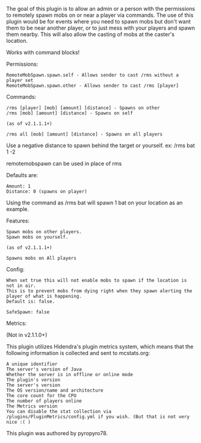 The goal of this plugin is to allow an admin or a person with the permissions to remotely spawn mobs on or near a player via commands. The use of this plugin would be for events where you need to spawn mobs but don't want them to be near another player, or to just mess with your players and spawn them nearby. This will also allow the casting of mobs at the caster's location.

Works with command blocks!

Permissions:

    RemoteMobSpawn.spawn.self - Allows sender to cast /rms without a player set
    RemoteMobSpawn.spawn.other - Allows sender to cast /rms [player] 

Commands:

    /rms [player] [mob] [amount] [distance] - Spawns on other
    /rms [mob] [amount] [distance] - Spawns on self 
    
    (as of v2.1.1.1+)

    /rms all [mob] [amount] [distance] - Spawns on all players 

Use a negative distance to spawn behind the target or yourself. ex: /rms bat 1 -2

remotemobspawn can be used in place of rms

Defaults are:

    Amount: 1
    Distance: 0 (spawns on player) 

Using the command as /rms bat will spawn 1 bat on your location as an example.

Features:

    Spawn mobs on other players.
    Spawn mobs on yourself. 
    
    (as of v2.1.1.1+)

    Spawns mobs on All players 

Config:

    When set true this will not enable mobs to spawn if the location is not in air.
    This is to prevent mobs from dying right when they spawn alerting the player of what is happening.
    Default is: false. 
    
    SafeSpawn: false
    
Metrics:

(Not in v2.1.1.0+)

This plugin utilizes Hidendra's plugin metrics system, which means that the following information is collected and sent to mcstats.org:

    A unique identifier
    The server's version of Java
    Whether the server is in offline or online mode
    The plugin's version
    The server's version
    The OS version/name and architecture
    The core count for the CPU
    The number of players online
    The Metrics version
    You can disable the stat collection via /plugins/PluginMetrics/config.yml if you wish. (But that is not very nice :( ) 

This plugin was authored by pyropyro78.
